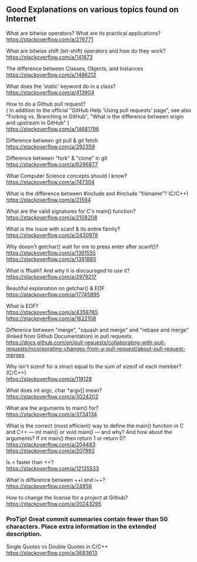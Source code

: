 ## Good Explanations on various topics found on Internet
What are bitwise operators? What are its practical applications?<br>
https://stackoverflow.com/a/276771

What are bitwise shift (bit-shift) operators and how do they work?<br>
https://stackoverflow.com/a/141873

The difference between Classes, Objects, and Instances<br>
https://stackoverflow.com/a/1486212

What does the 'static' keyword do in a class?<br>
https://stackoverflow.com/a/413904

How to do a Github pull request?<br>
( In addition to the official "GitHub Help 'Using pull requests' page",
see also "Forking vs. Branching in GitHub", "What is the difference between origin and upstream in GitHub" )<br>
https://stackoverflow.com/a/14681796

Difference between git pull & git fetch<br>
https://stackoverflow.com/a/292359

Difference between "fork" & "clone" in git<br>
https://stackoverflow.com/a/6286877

What Computer Science concepts should I know?<br>
https://stackoverflow.com/a/747304

What is the difference between #include <filename> and #include "filename"? (C/C++)<br>
https://stackoverflow.com/a/21594

What are the valid signatures for C's main() function?<br>
https://stackoverflow.com/a/2108208
  
What is the issue with scanf & its entire family?<br>
https://stackoverflow.com/a/2430978
  
Why doesn't getchar() wait for me to press enter after scanf()?<br>
https://stackoverflow.com/a/1391555<br>
https://stackoverflow.com/a/1391880
  
What is fflush? And why it is discouraged to use it?<br>
https://stackoverflow.com/a/2979217
  
Beautiful explanation on getchar() & EOF<br>
https://stackoverflow.com/a/17745895
  
What is EOF?<br>
https://stackoverflow.com/a/4358765<br>
https://stackoverflow.com/a/1622108
  
Difference between "merge", "squash and merge" and "rebase and merge" (linked from Github Documentation) in pull requests.<br>
https://docs.github.com/en/pull-requests/collaborating-with-pull-requests/incorporating-changes-from-a-pull-request/about-pull-request-merges

Why isn't sizeof for a struct equal to the sum of sizeof of each member? (C/C++)<br>
https://stackoverflow.com/a/119128

What does int argc, char *argv[] mean?<br>
https://stackoverflow.com/a/3024202

What are the arguments to main() for?<br>
https://stackoverflow.com/a/3734134

What is the correct (most efficient) way to define the main() function in C and C++ — int main() or void main() — and why? And how about the arguments? If int main() then return 1 or return 0?<br>
https://stackoverflow.com/a/204483<br>
https://stackoverflow.com/a/207992

Is < faster than <=?  
https://stackoverflow.com/a/12135533

What is difference between ++i and i++?<br>
https://stackoverflow.com/a/24858

How to change the license for a project at Github?<br>
https://stackoverflow.com/a/20243295<br>
  ###  ProTip! Great commit summaries contain fewer than 50 characters. Place extra information in the extended description. 

Single Quotes vs Double Quotes in C/C++<br>
https://stackoverflow.com/a/3683613
